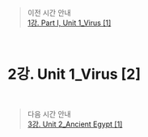 > 이전 시간 안내  
> [1강. Part I, Unit 1_Virus [1]](./01_PartI_Unit01_Virus1.md)  

<br>

# 2강. Unit 1_Virus [2]  

<br>

> 다음 시간 안내  
> [3강. Unit 2_Ancient Egypt [1]](./03_Unit02_Ancient_Egypt1.md)  